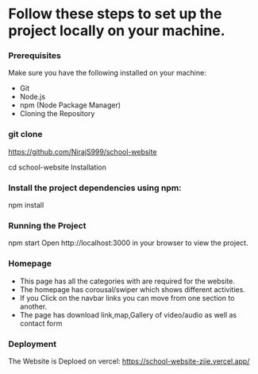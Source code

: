 
# Follow these steps to set up the project locally on your machine.

### Prerequisites

Make sure you have the following installed on your machine:

- Git
- Node.js
- npm (Node Package Manager)
- Cloning the Repository

### git clone 
https://github.com/NirajS999/school-website

cd school-website
Installation

### Install the project dependencies using npm:
npm install

### Running the Project
npm start
Open http://localhost:3000 in your browser to view the project.

### Homepage

- This page has all the categories with are required for the website.
- The homepage has corousal/swiper which shows different activities.
- If you Click on the navbar links you can move from one section to another.
- The page has download link,map,Gallery of video/audio as well as contact form


### Deployment

The Website is Deploed on vercel:
https://school-website-zjie.vercel.app/
